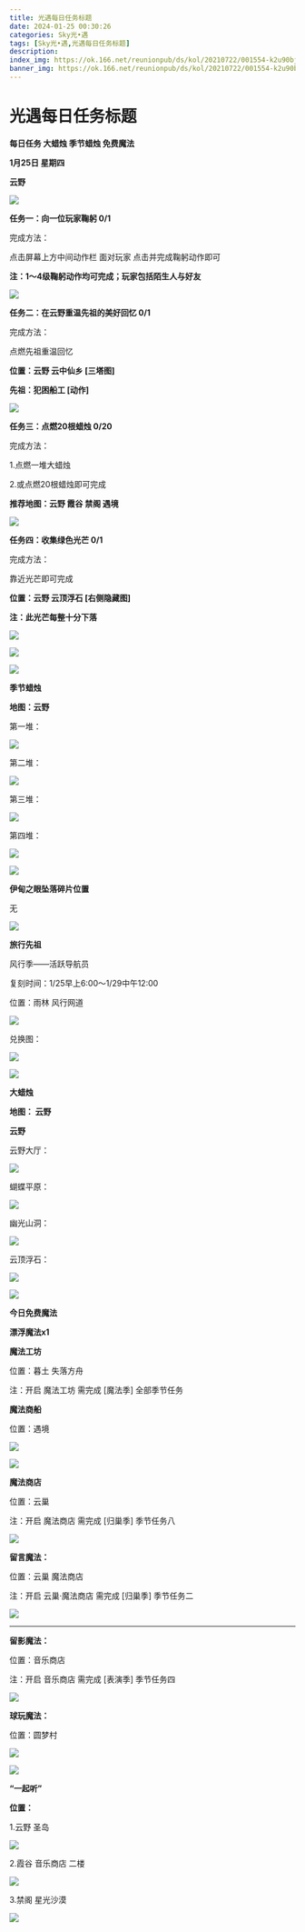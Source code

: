 ```yaml
---
title: 光遇每日任务标题
date: 2024-01-25 00:30:26
categories: Sky光•遇
tags: [Sky光•遇,光遇每日任务标题]
description: 
index_img: https://ok.166.net/reunionpub/ds/kol/20210722/001554-k2u90bj7ay.png?imageView&thumbnail=600x0&type=jpg
banner_img: https://ok.166.net/reunionpub/ds/kol/20210722/001554-k2u90bj7ay.png?imageView&thumbnail=600x0&type=jpg
---
```

# 光遇每日任务标题
**每日任务 大蜡烛 季节蜡烛 免费魔法**

 **1月25日 星期四**

 **云野**

![](https://img.166.net/reunionpub/ds/kol/20240125/000754-gljk32se98.jpeg)

 **任务一：向一位玩家鞠躬 0/1**

完成方法：

点击屏幕上方中间动作栏 面对玩家 点击并完成鞠躬动作即可

 **注：1～4级鞠躬动作均可完成；玩家包括陌生人与好友**

![](https://img.166.net/reunionpub/ds/kol/20240125/000412-cl95w7a0hd.jpg)

 **任务二：在云野重温先祖的美好回忆 0/1**

完成方法：

点燃先祖重温回忆

 **位置：云野 云中仙乡 [三塔图]**

 **先祖：犯困船工 [动作]**

![](https://img.166.net/reunionpub/ds/kol/20240125/000518-y1qugda6ko.jpeg)

 **任务三：点燃20根蜡烛 0/20**

完成方法：

1.点燃一堆大蜡烛

2.或点燃20根蜡烛即可完成

 **推荐地图：云野 霞谷 禁阁 遇境**

![](https://img.166.net/reunionpub/ds/kol/20240125/000532-64rssked7c.jpg)

 **任务四：收集绿色光芒 0/1**

完成方法：

靠近光芒即可完成

 **位置：云野 云顶浮石 [右侧隐藏图]**

 **注：此光芒每整十分下落**

![](https://img.166.net/reunionpub/ds/kol/20240125/000556-izyd69bvoh.jpeg)

![](https://img.166.net/reunionpub/ds/kol/20240125/000602-jqgemas81h.jpg)

 **![](https://img.166.net/reunionpub/ds/kol/20231014/003453-vozlin1q8p.png)**

 **季节蜡烛**

 **地图：云野**

第一堆：

![](https://img.166.net/reunionpub/ds/kol/20240124/234904-j74ot03bn8.jpg)

第二堆：

![](https://img.166.net/reunionpub/ds/kol/20240124/234915-aqmvb4pniy.jpeg)

第三堆：

![](https://img.166.net/reunionpub/ds/kol/20240124/234921-oribwpg4cq.jpeg)

第四堆：

![](https://img.166.net/reunionpub/ds/kol/20240124/234927-9umloveyw4.jpeg)

 **![](https://img.166.net/reunionpub/ds/kol/20231014/003453-vozlin1q8p.png)**

 **伊甸之眼坠落碎片位置**

无

 **![](https://img.166.net/reunionpub/ds/kol/20231014/002539-7uzhdl3t0m.png)**

 **旅行﻿先祖**

风行季——活跃导航员

复刻时间：1/25早上6:00～1/29中午12:00

位置：雨林 风行网道

![](https://img.166.net/reunionpub/ds/kol/20240124/002154-gezah8kpm9.jpeg)

兑换图：

![](https://img.166.net/reunionpub/ds/kol/20240124/011114-gycmu41oqe.jpg)

 **![](https://img.166.net/reunionpub/ds/kol/20231014/002539-7uzhdl3t0m.png)**

 **大蜡烛**

 **地图： 云野**

 **云野**

云野大厅：

![](https://img.166.net/reunionpub/ds/kol/20240115/002705-lwae3rj85u.jpg)

蝴蝶平原：

![](https://img.166.net/reunionpub/ds/kol/20240115/002813-4aos5i2v1j.jpg)

幽光山洞：

![](https://img.166.net/reunionpub/ds/kol/20240115/002837-4hvu81rzsn.jpg)

云顶浮石：

![](https://img.166.net/reunionpub/ds/kol/20240115/003942-g7y1tn6ldv.jpg)

 **![](https://img.166.net/reunionpub/ds/kol/20231014/004048-gyt2imp830.png)**

 **今日免费魔法**

 **漂浮魔法x1**

 **魔法工坊**

位置：暮土 失落方舟

注：开启 魔法工坊 需完成 [魔法季] 全部季节任务

 **魔法商船**

位置：遇境

 **![](https://img.166.net/reunionpub/ds/kol/20231014/004605-qmuiowanf4.png)**

![](https://img.166.net/reunionpub/ds/kol/20240124/235237-cdlsosak1y.jpg)

 **魔法商店**

位置：云巢

注：开启 魔法商店 需完成 [归巢季] 季节任务八

![](https://img.166.net/reunionpub/ds/kol/20240124/235222-4k9bg7sewu.jpg)

 **留言魔法：**

位置：云巢 魔法商店

注：开启 云巢·魔法商店 需完成 [归巢季] 季节任务二

![](https://img.166.net/reunionpub/ds/kol/20240104/233540-rs5n8klws2.jpg)

 ****

**留影魔法：**

位置：音乐商店

注：开启 音乐商店 需完成 [表演季] 季节任务四

![](https://img.166.net/reunionpub/ds/kol/20240121/233708-m1gjroy8u9.jpeg)

 **球玩魔法：**

位置：圆梦村

 **![](https://img.166.net/reunionpub/ds/kol/20231014/005022-4hnlvzm7iu.png)**

 **![](https://img.166.net/reunionpub/ds/kol/20231220/070757-w9oeg612sl.png)**

 **“一起听”**

 **位置：**

1.云野 圣岛

**![](https://img.166.net/reunionpub/ds/kol/20231220/071109-so6aef3jyr.jpeg)**

2.霞谷 音乐商店 二楼

**![](https://img.166.net/reunionpub/ds/kol/20231220/071120-naym3f5u4g.jpeg)**

3.禁阁 星光沙漠

 **![](https://img.166.net/reunionpub/ds/kol/20231220/071136-p6b05krfu4.png)**

